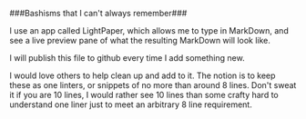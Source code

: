 ###Bashisms that I can't always remember###

I use an app called LightPaper, which allows me to type in MarkDown, and see a live preview pane of what the resulting MarkDown will look like.

I will publish this file to github every time I add something new.

I would love others to help clean up and add to it.  The notion is to keep these as one linters, or snippets of no more than around 8 lines.  Don't sweat it if you are 10 lines, I would rather see 10 lines than some crafty hard to understand one liner just to meet an arbitrary 8 line requirement.